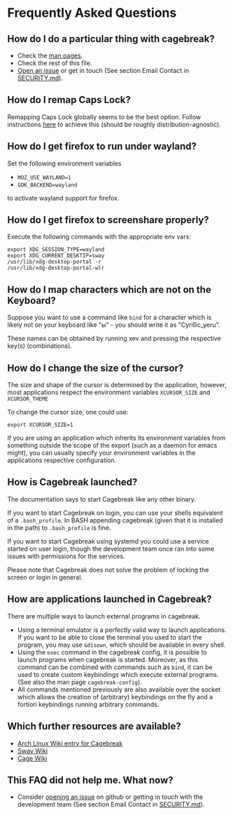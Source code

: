 # Frequently Asked Questions

## How do I do a particular thing with cagebreak?

  * Check the [man pages](manuals.md).
  * Check the rest of this file.
  * [Open an issue](https://github.com/project-repo/cagebreak/issues/new) or get in touch (See section Email Contact in [SECURITY.md](SECURITY.md)).

## How do I remap Caps Lock?

Remapping Caps Lock globally seems to be the best option.
Follow instructions [here](https://wiki.archlinux.org/title/Linux_console/Keyboard_configuration) to achieve this (should be roughly
distribution-agnostic).

## How do I get firefox to run under wayland?

Set the following environment variables

  * `MOZ_USE_WAYLAND=1`
  * `GDK_BACKEND=wayland`

to activate wayland support for firefox.

## How do I get firefox to screenshare properly?

Execute the following commands with the appropriate env vars:

```
export XDG_SESSION_TYPE=wayland
export XDG_CURRENT_DESKTIP=sway
/usr/lib/xdg-desktop-portal -r
/usr/lib/xdg-desktop-portal-wlr
```

## How do I map characters which are not on the Keyboard?

Suppose you want to use a command like `bind` for a character
which is likely not on your keyboard  like "ы" - you should write
it as "Cyrillic_yeru".

These names can be obtained by running xev and pressing the respective
key(s) (combinations).

## How do I change the size of the cursor?

The size and shape of the cursor is determined by the application, however,
most applications respect the environment variables `XCURSOR_SIZE` and
`XCURSOR_THEME`

To change the cursor size, one could use:

```
export XCURSOR_SIZE=1
```

If you are using an application which inherits its environment variables
from something outside the scope of the export (such as a daemon for
emacs might), you can usually specify your environment variables in
the applications respective configuration.

## How is Cagebreak launched?

The documentation says to start Cagebreak like any other binary.

If you want to start Cagebreak on login, you can use your shells
equivalent of a `.bash_profile`. In BASH appending cagebreak
(given that it is installed in the path) to `.bash_profile`
is fine.

If you want to start Cagebreak using systemd you could use a
service started on user login, though the development team once ran
into some issues with permissions for the services.

Please note that Cagebreak does not solve the problem of
locking the screen or login in general.

## How are applications launched in Cagebreak?

There are multiple ways to launch external programs in cagebreak.

  * Using a terminal emulator is a perfectly valid way to launch
    applications. If you want to be able to close the terminal
    you used to start the program, you may use `&disown`, which should
    be available in every shell.
  * Using the `exec` command in the cagebreak config, it is possible to
    launch programs when cagebreak is started. Moreover, as this command
    can be combined with commands such as `bind`, it can be used to
    create custom keybindings which execute external programs. (See also
    the man page `cagebreak-config`).
  * All commands mentioned previously are also available over the socket
    which allows the creation of (arbitrary) keybindings on the fly and
    a fortiori keybindings running arbitrary commands.

## Which further resources are available?

  * [Arch Linux Wiki entry for Cagebreak](https://wiki.archlinux.org/title/Cagebreak)
  * [Sway Wiki](https://github.com/swaywm/sway/wiki)
  * [Cage Wiki](https://github.com/Hjdskes/cage/wiki)

## This FAQ did not help me. What now?

  * Consider [opening an issue](https://github.com/project-repo/cagebreak/issues/new) on github or getting in touch with the
    development team (See section Email Contact in [SECURITY.md](SECURITY.md)).

